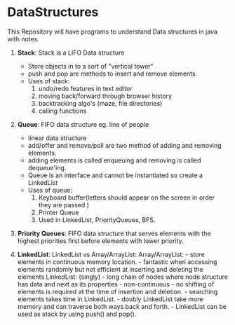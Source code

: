 # DataStructures
This Repository will have programs to understand Data structures in java with notes.

1. **Stack**:
   Stack is a LIFO Data structure
    - Store objects in to a sort of "vertical tower"
    - push and pop are methods to insert and remove elements.
    - Uses of stack:
        1. undo/redo features in text editor
        2. moving back/forward through browser history
        3. backtracking algo's (maze, file directories)
        4. calling functions


2. **Queue**:
   FIFO data structure eg. line of people
    - linear data structure
    - add/offer and remove/poll are two method of adding and removing elements.
    - adding elements is called enqueuing and removing is called dequeue'ing.
    - Queue is an interface and cannot be instantiated so create a LinkedList
    - Uses of queue:
       1. Keyboard buffer(letters should appear on the screen in order they are passed )
       2. Printer Queue
       3. Used in LinkedList, PriorityQueues, BFS.

3. **Priority Queues**:
   FIFO data structure that serves elements with the highest priorities first before elements with lower priority.
   
4. **LinkedList**:
   LinkedList vs Array/ArrayList:
      Array/ArrayList:
            - store elements in continuous memory location.
            - fantastic when accessing elements randomly but not efficient at inserting and deleting the elements
      LinkedList: (singly)
            - long chain of nodes where node structure has data and next as its properties
            - non-continuous
            - no shifting of elements is required at the time of insertion and deletion.
            - searching elements takes time in LinkedList.
            - doubly LinkedList take more memory and can traverse both ways back and forth. 
            - LinkedList can be used as stack by using push() and pop().